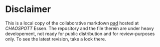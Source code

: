 # Disclaimer

This is a local copy of the collaborative markdown
[pad](https://md.chaospott.de/vJhKdCeJRtuKrcmPys-XoA?both#) hosted at
*CHAOSPOTT* Essen. The repository and the file therein are under heavy
developement, not ready for public distribution and for review-purposes only.
To see the latest revision, take a look there.


